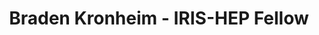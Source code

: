 ---
layout: fellow
pagetype: fellow
permalink: /fellows/brkronheim.html
fellow-name: Braden Kronheim
title: Braden Kronheim - IRIS-HEP Fellow
active: false
dates:
  start: 2021-05-31
  end: 2021-08-20
photo: /assets/images/team/fellows-2021/Braden-Kronheim.jpg
institution: Davidson College
e-mail: brkronheim@davidson.edu
project_title: CMS Jet Reconstruction with Quantile Neural Networks
focus-area: ia
project_goal: >
  This project seeks to improve upon a previously developed algorithm which uses deep
  networks to build a set of potential jets from the Particle Flow particles in the
  CMS detector. Through using a quantile loss function, these networks are trained
  to predict an output corresponding to a given quantile, allowing full distributions
  to be predicted. If effective this algorithm will be able to streamline much of
  the jet reconstruction process through a single process.

mentors:
- Michelle Kuchera (Davidson College)
proposal: /assets/pdf/Fellow-Braden-Kronheim-Proposal.pdf
presentations:
- title: Jet Correction and Simulation with Quantile Neural Networks
  date: 2021-10-18
  url: https://indico.cern.ch/event/1071423/contributions/4505209/attachments/2330031/3970297/IRIS_HEP_talk.pdf
  meetingurl: https://indico.cern.ch/event/1071423/
  recordingurl: https://youtu.be/jAyJSDiWxhw
  focus-area: ia
current_status: >

github-username: brkronheim

linkedin-profile: https://www.linkedin.com/in/braden-kronheim-488406139/
---